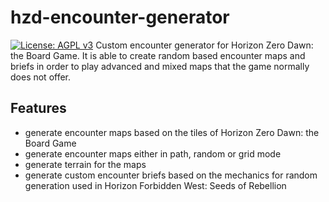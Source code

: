 # hzd-encounter-generator
[![License: AGPL v3](https://img.shields.io/badge/License-AGPL_v3-blue.svg)](https://www.gnu.org/licenses/agpl-3.0)
Custom encounter generator for Horizon Zero Dawn: the Board Game. It is able to create random based encounter maps and briefs in order to play advanced and mixed maps that the game normally does not offer.

## Features

- generate encounter maps based on the tiles of Horizon Zero Dawn: the Board Game
- generate encounter maps either in path, random or grid mode
- generate terrain for the maps
- generate custom encounter briefs based on the mechanics for random generation used in Horizon Forbidden West: Seeds of Rebellion
